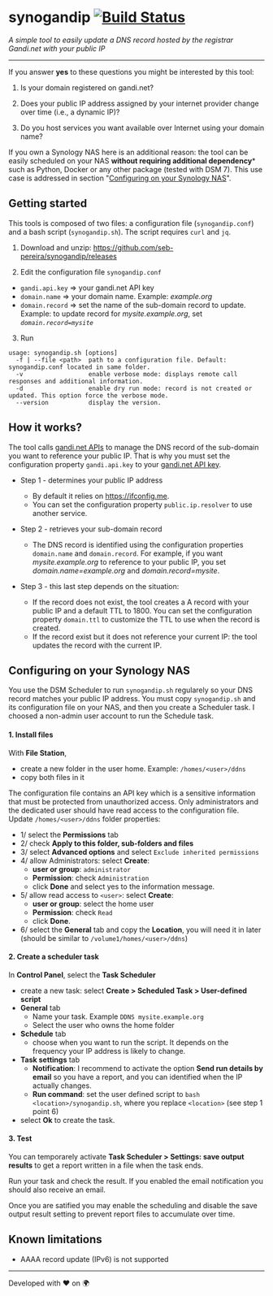 # synogandip [![Build Status](https://app.travis-ci.com/seb-pereira/synogandip.svg?token=zDyyH6AHSGrN9gGrdzaP&branch=main)](https://app.travis-ci.com/seb-pereira/synogandip)

_A simple tool to easily update a DNS record hosted by the registrar Gandi.net with your public IP_

***

If you answer **yes** to these questions you might be interested by this tool:

1. Is your domain registered on gandi.net?

2. Does your public IP address assigned by your internet provider change over time (i.e., a dynamic IP)?

3. Do you host services you want available over Internet using your domain name?

If you own a Synology NAS here is an additional reason: the tool can be easily scheduled on your NAS **without requiring additional dependency*** such as Python, Docker or any other package (tested with DSM 7). This use case is addressed in section "[Configuring on your Synology NAS](#configuring-synogandip-on-your-synology-nas)".

## Getting started

This tools is composed of two files: a configuration file (`synogandip.conf`) and a bash script (`synogandip.sh`). The script requires `curl` and `jq`.

1. Download and unzip: https://github.com/seb-pereira/synogandip/releases

2. Edit the configuration file `synogandip.conf`
  - `gandi.api.key` => your gandi.net API key
  - `domain.name` => your domain name. Example: _example.org_
  - `domain.record` => set the name of the sub-domain record to update. Example: to update record for _mysite.example.org_, set _`domain.record=mysite`_

3. Run
  ```
  usage: synogandip.sh [options]
    -f | --file <path>  path to a configuration file. Default: synogandip.conf located in same folder.
    -v                  enable verbose mode: displays remote call responses and additional information.
    -d                  enable dry run mode: record is not created or updated. This option force the verbose mode.
    --version           display the version.
  ```

## How it works?

The tool calls [gandi.net APIs](https://api.gandi.net/docs/) to manage the DNS record of the sub-domain you want to reference your public IP. That is why you must set the configuration property `gandi.api.key` to your [gandi.net API key](https://api.gandi.net/docs/authentication).

- Step 1 - determines your public IP address

  - By default it relies on https://ifconfig.me.
  - You can set the configuration property `public.ip.resolver` to use another service.

- Step 2 - retrieves your sub-domain record 

  - The DNS record is identified using the configuration properties `domain.name` and `domain.record`. For example, if you want _mysite.example.org_ to reference to your public IP, you set _domain.name=example.org_ and _domain.record=mysite_.

- Step 3 - this last step depends on the situation:

  - If the record does not exist, the tool creates a A record with your public IP and a default TTL to 1800. You can set the configuration property `domain.ttl` to customize the TTL to use when the record is created.
  - If the record exist but it does not reference your current IP: the tool updates the record with the current IP.

<!--

For your first run, set the dry-run option `-d` to prevent the tool to create or update the record - even if the DNS record does not exist or if the IP address does not match your actual IP adress. This option enable the verbose mode: 

```
synogandip.sh -d
```

Example of outputs:

<details>
  <summary>when the DNS record does not exist</summary>

```
-------------------------------------------------------------------
 synogandip 1.0
 update gandi.net DNS record with your public IP
-------------------------------------------------------------------
[2022-06-02-19:04:52][INFO] loading configuration /test/synogandip.conf ...
gandi.api.key ............ ********* 
gandi.api.url ............ https://dns.api.gandi.net/api/v5 (default)
domain.name .............. example.org 
domain.record ............ mysite 
domain.ttl ............... 1800 (default)
public.ip.resolver ....... https://ifconfig.me (default)
[2022-06-02-19:04:52][INFO] determining public IP ...
[2022-06-02-19:04:52][VERBOSE] https://ifconfig.me
[2022-06-02-19:04:52][INFO] [example.org] retrieving domain information ...
[2022-06-02-19:04:52][VERBOSE] [example.org] https://dns.api.gandi.net/api/v5/domains/example.org
// ... domain information
[2022-06-02-19:04:52][VERBOSE] [example.org] retrieving zone records information ...
// ... domain records information
[2022-06-02-19:04:52][VERBOSE] [example.org] https://dns.api.gandi.net/api/v5/zones/d94db2ba-cecc-11ec-adb7-00163e816020/records
[2022-06-02-19:04:53][INFO] [mysite.example.org] record does not exist.
[2022-06-02-19:04:53][VERBOSE] [mysite.example.org] updating record with ip [212.194.107.192] (ttl=1800)...
[2022-06-02-19:04:53][VERBOSE] https://dns.api.gandi.net/api/v5/zones/<UUID>/records/mysite/A
[2022-06-02-19:04:53][VERBOSE] >>>>> DRY RUN option -d is enabled: record is NOT updated <<<<<<
[2022-06-02-19:04:53][INFO] [mysite.example.org] record successfully created.
[2022-06-02-19:04:53][INFO] [mysite.example.org] operation completed.>>> DRY RUN MODE <<<
```

</details>

<details>
  <summary>when the DNS record does not match your current public IP</summary>

```
-------------------------------------------------------------------
 synogandip 1.0
 update gandi.net DNS record with your public IP
-------------------------------------------------------------------
[2022-06-02-19:09:39][INFO] loading configuration /test/synogandip.conf ...
gandi.api.key ............ ********* 
gandi.api.url ............ https://dns.api.gandi.net/api/v5 (default)
domain.name .............. example.org 
domain.record ............ mysite 
domain.ttl ............... 1800 (default)
public.ip.resolver ....... https://ifconfig.me (default)
[2022-06-02-19:09:39][INFO] determining public IP ...
[2022-06-02-19:09:39][VERBOSE] https://ifconfig.me
[2022-06-02-19:09:39][INFO] [example.org] retrieving domain information ...
[2022-06-02-19:09:39][VERBOSE] [example.org] https://dns.api.gandi.net/api/v5/domains/example.org
// ... domain information
[2022-06-02-19:09:40][VERBOSE] [example.org] retrieving zone records information ...
[2022-06-02-19:09:40][VERBOSE] [example.org] https://dns.api.gandi.net/api/v5/zones/d94db2ba-cecc-11ec-adb7-00163e816020/records
[2022-06-02-19:09:40][VERBOSE] record found:
// ... mysite.example.org record information
[2022-06-02-18:37:54][VERBOSE] [xxx.xxx.xxx.xxx] => public ip
[2022-06-02-18:37:54][VERBOSE] [yyy.yyy.yyy.yyy] => record ip [mysite.example.org]
[2022-06-02-19:09:40][VERBOSE] [mysite.example.org] record must be updated.
[2022-06-02-19:09:40][VERBOSE] [mysite.example.org] updating record with ip [212.194.107.192] (ttl=10800)...
[2022-06-02-19:09:40][VERBOSE] https://dns.api.gandi.net/api/v5/zones/<UUID>/records/mysite/A
[2022-06-02-19:09:40][VERBOSE] >>>>> DRY RUN option -d is enabled: record is NOT updated <<<<<<
[2022-06-02-19:09:40][INFO] [mysite.example.org] record successfully updated.
[2022-06-02-19:09:40][INFO] [mysite.example.org] operation completed.>>> DRY RUN MODE <<<
```

</details>

<details>
  <summary>when the DNS record reference your current public IP</summary>

```
-------------------------------------------------------------------
 synogandip 1.0
 update gandi.net DNS record with your public IP
-------------------------------------------------------------------
[2022-06-02-18:37:53][INFO] loading configuration /test/synogandip.conf ...
gandi.api.key ............ ********* 
gandi.api.url ............ https://dns.api.gandi.net/api/v5 (default)
domain.name .............. example.org 
domain.record ............ mysite 
domain.ttl ............... 1800 (default)
public.ip.resolver ....... https://ifconfig.me (default)
[2022-06-02-18:37:53][INFO] determining public IP ...
[2022-06-02-18:37:53][VERBOSE] https://ifconfig.me
[2022-06-02-18:37:53][INFO] [example.org] retrieving domain information ...
[2022-06-02-18:37:53][VERBOSE] [example.org] https://dns.api.gandi.net/api/v5/domains/example.org
// ... domain information
[2022-06-02-18:37:54][VERBOSE] [example.org] retrieving zone records information ...
[2022-06-02-18:37:54][VERBOSE] [example.org] https://dns.api.gandi.net/api/v5/zones/<UUID>/records
// ... domain records information
[2022-06-02-18:37:54][VERBOSE] record found:
// ... mysite.example.org record information
[2022-06-02-18:37:54][VERBOSE] [xxx.xxx.xxx.xxx] => public ip
[2022-06-02-18:37:54][VERBOSE] [xxx.xxx.xxx.xxx] => record ip [mysite.example.org]
[2022-06-02-18:37:54][INFO] [mysite.example.org] no change required.
[2022-06-02-18:37:54][INFO] [mysite.example.org] operation completed.>>> DRY RUN MODE <<<
```

</details>

-->

## Configuring on your Synology NAS

You use the DSM Scheduler to run `synogandip.sh` regularely so your DNS record matches your public IP address. You must copy `synogandip.sh` and its configuration file on your NAS, and then you create a Scheduler task. I choosed a non-admin user account to run the Schedule task.

#### 1. Install files

With **File Station**,
  - create a new folder in the user home. Example: `/homes/<user>/ddns`
  - copy both files in it

The configuration file contains an API key which is a sensitive information that must be protected from unauthorized access. Only administrators and the dedicated user should have read access to the configuration file. Update `/homes/<user>/ddns` folder properties:
  - 1/ select the **Permissions** tab
  - 2/ check **Apply to this folder, sub-folders and files**
  - 3/ select **Advanced options** and select `Exclude inherited permissions`
  - 4/ allow Administrators: select **Create**:
    - **user or group**: `administrator`
    - **Permission**: check `Administration`
    - click **Done** and select yes to the information message.
  - 5/ allow read access to `<user>`: select **Create**:
    - **user or group**: select the home user
    - **Permission**: check `Read`
    - click **Done**.
  - 6/ select the **General** tab and copy the **Location**, you will need it in later (should be similar to `/volume1/homes/<user>/ddns`)

#### 2. Create a scheduler task

In **Control Panel**, select the **Task Scheduler**
  - create a new task: select **Create > Scheduled Task > User-defined script**
  - **General** tab
    - Name your task. Example `DDNS mysite.example.org`
    - Select the user who owns the home folder
  - **Schedule** tab
    - choose when you want to run the script. It depends on the frequency your IP address is likely to change.
  - **Task settings** tab
    - **Notification**: I recommend to activate the option **Send run details by email** so you have a report, and you can identified when the IP actually changes.
    -  **Run command**: set the user defined script to `bash <location>/synogandip.sh`, where you replace `<location>` (see step 1 point 6)
  - select **Ok** to create the task.

#### 3. Test

You can temporarely activate **Task Scheduler > Settings: save output results** to get a report written in a file when the task ends.

Run your task and check the result. If you enabled the email notification you should also receive an email.

Once you are satified you may enable the scheduling and disable the save output result setting to prevent report files to accumulate over time.

## Known limitations

- AAAA record update (IPv6) is not supported

***
Developed with :heart: on :earth_africa: